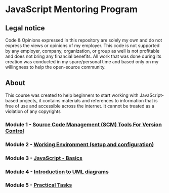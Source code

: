 # JavaScript Mentoring Program

## Legal notice

Code & Opinions expressed in this repository are solely my own and do not express the views or opinions of my employer. This code is not supported by any employer, company, organization, or group as well is not profitable and does not bring any financial benefits. All work that was done during its creation was conducted in my spare/personal time and based only on my willingness to help the open-source community.

## About

This course was created to help beginners to start working with JavaScript-based projects, it contains materials and references to information that is free of use and accessible across the internet. It cannot be treated as a violation of any copyrights

### Module 1 - [Source Code Management (SCM) Tools For Version Control](./M1-SourceCodeManagement/README.md)

### Module 2 - [Working Environment (setup and configuration)](M2-WorkingEnvironmentSetup/README.md)

### Module 3 - [JavaScript - Basics](M3-JavaScriptBasics/README.md)

### Module 4 - [Introduction to UML diagrams](M4-IntroductionToUMLDiagrams/README.md)

### Module 5 - [Practical Tasks](M5-PracticalTasks/README.md)
